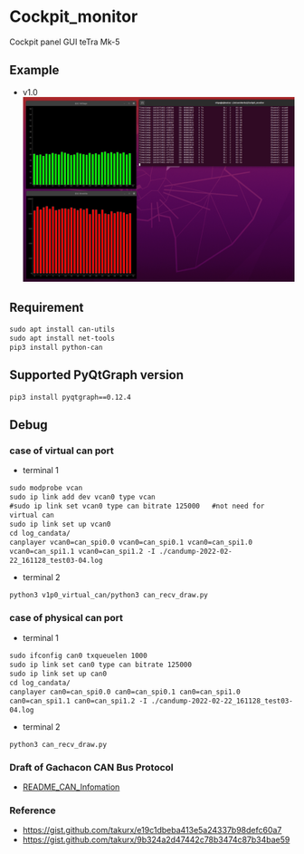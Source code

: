 # Cockpit_monitor
Cockpit panel GUI teTra Mk-5

## Example
- v1.0
![V1.0 volatage and throttle](/document/221014_v1p0_vcan_votage_throttle.png)

## Requirement
```
sudo apt install can-utils
sudo apt install net-tools
pip3 install python-can
```

## Supported PyQtGraph version
```
pip3 install pyqtgraph==0.12.4
```

## Debug
### case of virtual can port
- terminal 1
```
sudo modprobe vcan
sudo ip link add dev vcan0 type vcan
#sudo ip link set vcan0 type can bitrate 125000   #not need for virtual can
sudo ip link set up vcan0
cd log_candata/
canplayer vcan0=can_spi0.0 vcan0=can_spi0.1 vcan0=can_spi1.0 vcan0=can_spi1.1 vcan0=can_spi1.2 -I ./candump-2022-02-22_161128_test03-04.log
```

- terminal 2
```
python3 v1p0_virtual_can/python3 can_recv_draw.py 
```

### case of physical can port
- terminal 1
```
sudo ifconfig can0 txqueuelen 1000
sudo ip link set can0 type can bitrate 125000
sudo ip link set up can0
cd log_candata/
canplayer can0=can_spi0.0 can0=can_spi0.1 can0=can_spi1.0 can0=can_spi1.1 can0=can_spi1.2 -I ./candump-2022-02-22_161128_test03-04.log
```

- terminal 2
```
python3 can_recv_draw.py 
```

### Draft of Gachacon CAN Bus Protocol
- [README_CAN_Infomation](./README_CAN_Infomation.md)

### Reference
- https://gist.github.com/takurx/e19c1dbeba413e5a24337b98defc60a7
- https://gist.github.com/takurx/9b324a2d47442c78b3474c87b34bae59
